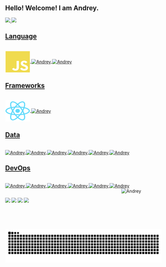 ## Hello! Welcome! I am Andrey.

<div>
  <a href="https://github.com/andreyFernandoSoares">
  <img height="180em" src="https://github-readme-stats.vercel.app/api?username=andreyFernandoSoares&show_icons=true&theme=dark&include_all_commits=true&count_private=true"/>
  <img height="180em" src="https://github-readme-stats.vercel.app/api/top-langs/?username=andreyFernandoSoares&layout=compact&langs_count=7&theme=dark"/>
</div>
 
## Language
<div style="display: inline_block"><br>
  <img class="tooltip" align="center" alt="Andrey" height="70" width="80" src="https://raw.githubusercontent.com/devicons/devicon/master/icons/javascript/javascript-plain.svg">
  <img align="center" alt="Andrey" height="70" width="80" src="https://cdn.jsdelivr.net/gh/devicons/devicon/icons/java/java-original.svg">
  <img align="center" alt="Andrey" height="70" width="80" src="https://cdn.jsdelivr.net/gh/devicons/devicon/icons/python/python-original.svg">
</div>
 
## Frameworks
 <div style="display: inline_block"><br>
  <img align="center" alt="Andrey" height="70" width="80" src="https://raw.githubusercontent.com/devicons/devicon/master/icons/react/react-original.svg">
  <img align="center" alt="Andrey" height="70" width="80" src="https://cdn.jsdelivr.net/gh/devicons/devicon/icons/spring/spring-original.svg">
</div>
 
## Data
 <div style="display: inline_block"><br>
  <img align="center" alt="Andrey" height="70" width="80" src="https://cdn.jsdelivr.net/gh/devicons/devicon/icons/microsoftsqlserver/microsoftsqlserver-plain.svg">
  <img align="center" alt="Andrey" height="70" width="80" src="https://cdn.jsdelivr.net/gh/devicons/devicon/icons/postgresql/postgresql-original.svg">
  <img align="center" alt="Andrey" height="70" width="80" src="https://cdn.jsdelivr.net/gh/devicons/devicon/icons/mysql/mysql-original.svg">
  <img align="center" alt="Andrey" height="70" width="80" src="https://cdn.jsdelivr.net/gh/devicons/devicon/icons/oracle/oracle-original.svg">
  <img align="center" alt="Andrey" height="70" width="80" src="https://symbols.getvecta.com/stencil_261/4_apache-hadoop.4ee0d0745c.svg">
  <img align="center" alt="Andrey" height="70" width="80" src="https://cdn.jsdelivr.net/gh/devicons/devicon/icons/redis/redis-original.svg">
</div>
 
## DevOps
<div style="display: inline_block"><br>
  <img align="center" alt="Andrey" height="70" width="80" src="https://cdn.jsdelivr.net/gh/devicons/devicon/icons/kubernetes/kubernetes-plain.svg">
  <img align="center" alt="Andrey" height="70" width="80" src="https://cdn.jsdelivr.net/gh/devicons/devicon/icons/amazonwebservices/amazonwebservices-original.svg">
  <img align="center" alt="Andrey" height="70" width="80" src="https://cdn.jsdelivr.net/gh/devicons/devicon/icons/docker/docker-original.svg">
  <img align="center" alt="Andrey" height="70" width="80" src="https://cdn.jsdelivr.net/gh/devicons/devicon/icons/jenkins/jenkins-original.svg">
  <img align="center" alt="Andrey" height="70" width="80" src="https://cdn.jsdelivr.net/gh/devicons/devicon/icons/git/git-original.svg">
  <img align="center" alt="Andrey" height="70" width="80" src="https://symbols.getvecta.com/stencil_74/14_apache-kafka-icon.96e46bbe3a.svg">
 
  <img align="right" alt="Andrey" height="130" width="130" src="https://media.giphy.com/media/tkApIfibjeWt1ufWwj/giphy.gif">
</div>
  
  ##
 
<div> 
  <a href="https://www.instagram.com" target="_blank"><img src="https://img.shields.io/badge/-Instagram-%23E4405F?style=for-the-badge&logo=instagram&logoColor=white" target="_blank"></a>
  <a href = "mailto:andreysoares190@gmail.com"><img src="https://img.shields.io/badge/-Gmail-%23333?style=for-the-badge&logo=gmail&logoColor=white" target="_blank"></a>
  <a href="https://www.linkedin.com/in/andrey-soares-a14353165" target="_blank"><img src="https://img.shields.io/badge/-LinkedIn-%230077B5?style=for-the-badge&logo=linkedin&logoColor=white" target="_blank"></a> 
  <a href="https://soundcloud.com/devartdeep" target="_blank"><img src="https://img.shields.io/badge/SoundCloud-FF3300?style=for-the-badge&logo=soundcloud&logoColor=white" target="_blank"></a> 
 
  ![Snake animation](https://github.com/andreyFernandoSoares/andreyFernandoSoares/blob/output/github-contribution-grid-snake.svg)
 
</div>
